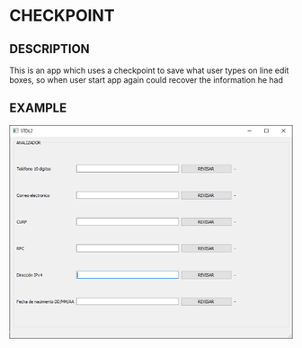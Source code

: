 
# CHECKPOINT

## DESCRIPTION

This is an app which uses a checkpoint to save what user types on line edit boxes, so when user start app again could recover the information he had

## EXAMPLE

![Using App](example/screenshot.png)

